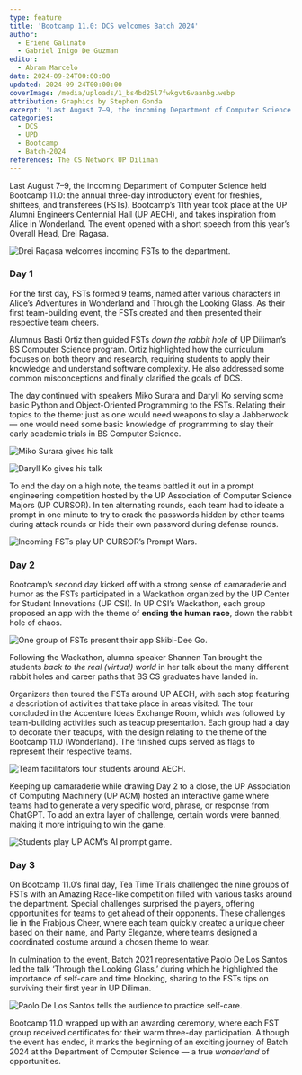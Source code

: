 ```yaml
---
type: feature
title: 'Bootcamp 11.0: DCS welcomes Batch 2024'
author:
  - Eriene Galinato
  - Gabriel Inigo De Guzman
editor:
  - Abram Marcelo
date: 2024-09-24T00:00:00
updated: 2024-09-24T00:00:00
coverImage: /media/uploads/1_bs4bd25l7fwkgvt6vaanbg.webp
attribution: Graphics by Stephen Gonda
excerpt: 'Last August 7–9, the incoming Department of Computer Science held Bootcamp 11.0: the annual three-day introductory event for freshies, shiftees, and transferees (FSTs). Bootcamp’s 11th year took place at the UP Alumni Engineers Centennial Hall (UP AECH), and takes inspiration from Alice in Wonderland. The event opened with a short speech from this year’s Overall Head, Drei Ragasa.'
categories:
  - DCS
  - UPD
  - Bootcamp
  - Batch-2024
references: The CS Network UP Diliman
---
```


Last August 7–9, the incoming Department of Computer Science held Bootcamp 11.0: the annual three-day introductory event for freshies, shiftees, and transferees (FSTs). Bootcamp’s 11th year took place at the UP Alumni Engineers Centennial Hall (UP AECH), and takes inspiration from Alice in Wonderland. The event opened with a short speech from this year’s Overall Head, Drei Ragasa.

![Drei Ragasa welcomes incoming FSTs to the department.](/media/uploads/0_2nfmdxgxyv9bki9i.webp 'Drei Ragasa welcomes incoming FSTs to the department.')

### Day 1

For the first day, FSTs formed 9 teams, named after various characters in Alice’s Adventures in Wonderland and Through the Looking Glass. As their first team-building event, the FSTs created and then presented their respective team cheers.

Alumnus Basti Ortiz then guided FSTs _down the rabbit hole_ of UP Diliman’s BS Computer Science program. Ortiz highlighted how the curriculum focuses on both theory and research, requiring students to apply their knowledge and understand software complexity. He also addressed some common misconceptions and finally clarified the goals of DCS.

The day continued with speakers Miko Surara and Daryll Ko serving some basic Python and Object-Oriented Programming to the FSTs. Relating their topics to the theme: just as one would need weapons to slay a Jabberwock — one would need some basic knowledge of programming to slay their early academic trials in BS Computer Science.

![Miko Surara gives his talk](/media/uploads/0_cx6hr485df-pxj-n.webp 'Miko Surara gives his talk')

![Daryll Ko gives his talk](/media/uploads/0_z6uthzo_zqnouma7.webp 'Daryll Ko gives his talk')

To end the day on a high note, the teams battled it out in a prompt engineering competition hosted by the UP Association of Computer Science Majors (UP CURSOR). In ten alternating rounds, each team had to ideate a prompt in one minute to try to crack the passwords hidden by other teams during attack rounds or hide their own password during defense rounds.

![Incoming FSTs play UP CURSOR’s Prompt Wars.](/media/uploads/0_kl4_m02mdayirghq.webp 'Incoming FSTs play UP CURSOR’s Prompt Wars.')

### Day 2

Bootcamp’s second day kicked off with a strong sense of camaraderie and humor as the FSTs participated in a Wackathon organized by the UP Center for Student Innovations (UP CSI). In UP CSI’s Wackathon, each group proposed an app with the theme of **ending the human race**, down the rabbit hole of chaos.

![One group of FSTs present their app Skibi-Dee Go.](/media/uploads/0_jmtdbnctb4z-qsot.webp 'One group of FSTs present their app Skibi-Dee Go.')

Following the Wackathon, alumna speaker Shannen Tan brought the students _back to the real (virtual) world_ in her talk about the many different rabbit holes and career paths that BS CS graduates have landed in.

Organizers then toured the FSTs around UP AECH, with each stop featuring a description of activities that take place in areas visited. The tour concluded in the Accenture Ideas Exchange Room, which was followed by team-building activities such as teacup presentation. Each group had a day to decorate their teacups, with the design relating to the theme of the Bootcamp 11.0 (Wonderland). The finished cups served as flags to represent their respective teams.

![Team facilitators tour students around AECH.](/media/uploads/0_si-xsz3tts9pl7um.webp 'Team facilitators tour students around AECH.')

Keeping up camaraderie while drawing Day 2 to a close, the UP Association of Computing Machinery (UP ACM) hosted an interactive game where teams had to generate a very specific word, phrase, or response from ChatGPT. To add an extra layer of challenge, certain words were banned, making it more intriguing to win the game.

![Students play UP ACM’s AI prompt game.](/media/uploads/0_hkjdzbnrulo6habz.webp 'Students play UP ACM’s AI prompt game.')

### Day 3

On Bootcamp 11.0’s final day, Tea Time Trials challenged the nine groups of FSTs with an Amazing Race-like competition filled with various tasks around the department. Special challenges surprised the players, offering opportunities for teams to get ahead of their opponents. These challenges lie in the Frabjous Cheer, where each team quickly created a unique cheer based on their name, and Party Eleganze, where teams designed a coordinated costume around a chosen theme to wear.

In culmination to the event, Batch 2021 representative Paolo De Los Santos led the talk ‘Through the Looking Glass,’ during which he highlighted the importance of self-care and time blocking, sharing to the FSTs tips on surviving their first year in UP Diliman.

![Paolo De Los Santos tells the audience to practice self-care.](/media/uploads/0_6yhbsofotbh6j-9m.webp 'Paolo De Los Santos tells the audience to practice self-care.')

Bootcamp 11.0 wrapped up with an awarding ceremony, where each FST group received certificates for their warm three-day participation. Although the event has ended, it marks the beginning of an exciting journey of Batch 2024 at the Department of Computer Science — a true _wonderland_ of opportunities.
